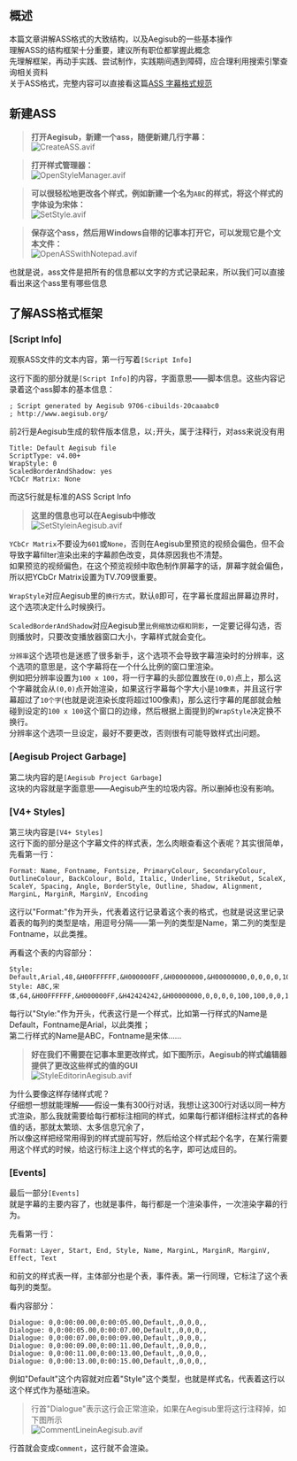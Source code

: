 ## 概述
本篇文章讲解ASS格式的大致结构，以及Aegisub的一些基本操作  
理解ASS的结构框架十分重要，建议所有职位都掌握此概念  
先理解框架，再动手实践、尝试制作，实践期间遇到障碍，应合理利用搜索引擎查询相关资料  
关于ASS格式，完整内容可以直接看这篇[ASS 字幕格式规范](https://github.com/weizhenye/ASS/wiki/ASS-%E5%AD%97%E5%B9%95%E6%A0%BC%E5%BC%8F%E8%A7%84%E8%8C%83)



## 新建ASS
> **打开Aegisub，新建一个ass，随便新建几行字幕：**  
> ![CreateASS.avif](./Media/CreateASS.avif)

> **打开样式管理器：**  
> ![OpenStyleManager.avif](./Media/OpenStyleManager.avif)

> **可以很轻松地更改各个样式，例如新建一个名为`ABC`的样式，将这个样式的字体设为宋体：**  
> ![SetStyle.avif](./Media/SetStyle.avif)

> **保存这个ass，然后用Windows自带的记事本打开它，可以发现它是个文本文件：**  
> ![OpenASSwithNotepad.avif](./Media/OpenASSwithNotepad.avif)

也就是说，ass文件是把所有的信息都以文字的方式记录起来，所以我们可以直接看出来这个ass里有哪些信息



## 了解ASS格式框架

### \[Script Info\]
观察ASS文件的文本内容，第一行写着`[Script Info]`  

这行下面的部分就是`[Script Info]`的内容，字面意思——脚本信息。这些内容记录着这个ass脚本的基本信息：
```
; Script generated by Aegisub 9706-cibuilds-20caaabc0
; http://www.aegisub.org/
```

前2行是Aegisub生成的软件版本信息，以`;`开头，属于注释行，对ass来说没有用
```
Title: Default Aegisub file
ScriptType: v4.00+
WrapStyle: 0
ScaledBorderAndShadow: yes
YCbCr Matrix: None
```
而这5行就是标准的ASS Script Info  
> **这里的信息也可以在Aegisub中修改**  
> ![SetStyleinAegisub.avif](./Media/SetStyleinAegisub.avif)

`YCbCr Matrix`不要设为`601`或`None`，否则在Aegisub里预览的视频会偏色，但不会导致字幕filter渲染出来的字幕颜色改变，具体原因我也不清楚。  
如果预览的视频偏色，在这个预览视频中取色制作屏幕字的话，屏幕字就会偏色，所以把YCbCr Matrix设置为TV.709很重要。  

`WrapStyle`对应Aegisub里的`换行方式`，默认`0`即可，在字幕长度超出屏幕边界时，这个选项决定什么时候换行。  

`ScaledBorderAndShadow`对应Aegisub里`比例缩放边框和阴影`，一定要记得勾选，否则播放时，只要改变播放器窗口大小，字幕样式就会变化。  

`分辨率`这个选项也是迷惑了很多新手，这个选项不会导致字幕渲染时的分辨率，这个选项的意思是，这个字幕将在一个什么比例的窗口里渲染。  
例如把分辨率设置为`100 x 100`，将一行字幕的头部位置放在`(0,0)`点上，那么这个字幕就会从`(0,0)`点开始渲染，如果这行字幕每个字大小是`10像素`，并且这行字幕超过了`10个字`(也就是说渲染长度将超过100像素)，那么这行字幕的尾部就会触碰到设定的`100 x 100`这个窗口的边缘，然后根据上面提到的`WrapStyle`决定换不换行。  
分辨率这个选项一旦设定，最好不要更改，否则很有可能导致样式出问题。  

### \[Aegisub Project Garbage\]
第二块内容的是`[Aegisub Project Garbage]`  
这块的内容就是字面意思——Aegisub产生的垃圾内容。所以删掉也没有影响。

### \[V4+ Styles\]
第三块内容是`[V4+ Styles]`  
这行下面的部分是这个字幕文件的样式表，怎么肉眼查看这个表呢？其实很简单，先看第一行：  
```
Format: Name, Fontname, Fontsize, PrimaryColour, SecondaryColour, OutlineColour, BackColour, Bold, Italic, Underline, StrikeOut, ScaleX, ScaleY, Spacing, Angle, BorderStyle, Outline, Shadow, Alignment, MarginL, MarginR, MarginV, Encoding
```
这行以"Format:"作为开头，代表着这行记录着这个表的格式，也就是说这里记录着表的每列的类型是啥，用逗号分隔——第一列的类型是Name，第二列的类型是Fontname，以此类推。  

再看这个表的内容部分：
```
Style: Default,Arial,48,&H00FFFFFF,&H000000FF,&H00000000,&H00000000,0,0,0,0,100,100,0,0,1,2,2,2,10,10,10,1
Style: ABC,宋体,64,&H00FFFFFF,&H000000FF,&H42424242,&H00000000,0,0,0,0,100,100,0,0,1,3,0,2,0,0,40,0
```
每行以"Style:"作为开头，代表这行是一个样式，比如第一行样式的Name是Default，Fontname是Arial，以此类推；  
第二行样式的Name是ABC，Fontname是宋体……

> **好在我们不需要在记事本里更改样式，如下图所示，Aegisub的样式编辑器提供了更改这些样式的值的GUI**  
> ![StyleEditorinAegisub.avif](./Media/StyleEditorinAegisub.avif)

为什么要像这样存储样式呢？  
仔细想一想就能理解——假设一集有300行对话，我想让这300行对话以同一种方式渲染，那么我就需要给每行都标注相同的样式，如果每行都详细标注样式的各种值的话，那就太繁琐、太多信息冗余了，  
所以像这样把经常用得到的样式提前写好，然后给这个样式起个名字，在某行需要用这个样式的时候，给这行标注上这个样式的名字，即可达成目的。

### \[Events\]
最后一部分`[Events]`  
就是字幕的主要内容了，也就是事件，每行都是一个渲染事件，一次渲染字幕的行为。  

先看第一行：
```
Format: Layer, Start, End, Style, Name, MarginL, MarginR, MarginV, Effect, Text
```
和前文的样式表一样，主体部分也是个表，事件表。第一行同理，它标注了这个表每列的类型。  

看内容部分：
```
Dialogue: 0,0:00:00.00,0:00:05.00,Default,,0,0,0,,
Dialogue: 0,0:00:05.00,0:00:07.00,Default,,0,0,0,,
Dialogue: 0,0:00:07.00,0:00:09.00,Default,,0,0,0,,
Dialogue: 0,0:00:09.00,0:00:11.00,Default,,0,0,0,,
Dialogue: 0,0:00:11.00,0:00:13.00,Default,,0,0,0,,
Dialogue: 0,0:00:13.00,0:00:15.00,Default,,0,0,0,,
```
例如"Default"这个内容就对应着"Style"这个类型，也就是样式名，代表着这行以这个样式作为基础渲染。  

> 行首"Dialogue"表示这行会正常渲染，如果在Aegisub里将这行注释掉，如下图所示  
> ![CommentLineinAegisub.avif](./Media/CommentLineinAegisub.avif)

行首就会变成`Comment`，这行就不会渲染。
